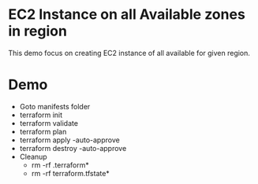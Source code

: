 # EC2 Instance on all Available zones in region

This demo focus on creating EC2 instance of all available for given region.


# Demo
- Goto manifests folder
- terraform init
- terraform validate
- terraform plan
- terraform apply -auto-approve
- terraform destroy -auto-approve
- Cleanup
    - rm -rf .terraform*
    - rm -rf terraform.tfstate*